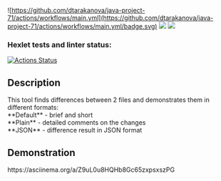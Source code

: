 ![https://github.com/dtarakanova/java-project-71/actions/workflows/main.yml](https://github.com/dtarakanova/java-project-71/actions/workflows/main.yml/badge.svg)
<a href="https://codeclimate.com/github/dtarakanova/java-project-71/maintainability"><img src="https://api.codeclimate.com/v1/badges/3d8545c4e3fa49a2092a/maintainability" /></a>
<a href="https://codeclimate.com/github/dtarakanova/java-project-71/test_coverage"><img src="https://api.codeclimate.com/v1/badges/3d8545c4e3fa49a2092a/test_coverage" /></a>

### Hexlet tests and linter status:
[![Actions Status](https://github.com/dtarakanova/java-project-71/workflows/hexlet-check/badge.svg)](https://github.com/dtarakanova/java-project-71/actions)

<h2>Description</h2>
This tool finds differences between 2 files and demonstrates them in different formats:<br>
**Default** - brief and short<br>
**Plain** - detailed comments on the changes<br>
**JSON** - difference result in JSON format<br>

<h2>Demonstration</h2>
https://asciinema.org/a/Z9uL0u8HQHb8Gc65zxpsxszPG
